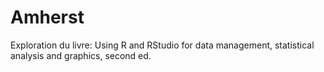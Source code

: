 # Amherst
Exploration du livre:
Using R and RStudio for data management, statistical analysis and graphics, second ed.
